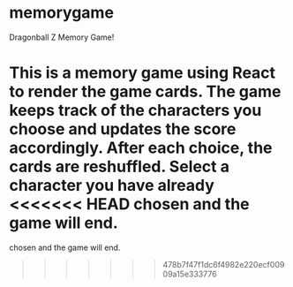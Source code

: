 # memorygame

Dragonball Z Memory Game!

This is a memory game using React to render the game cards.  The game keeps
track of the characters you choose and updates the score accordingly.  After
each choice, the cards are reshuffled.  Select a character you have already
<<<<<<< HEAD
chosen and the game will end.
=======
chosen and the game will end.
>>>>>>> 478b7f47f1dc6f4982e220ecf00909a15e333776
